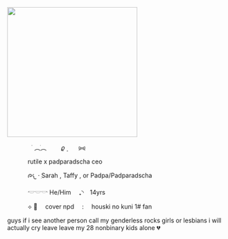 </div>
<div align="left">
  <img height="300" src="https://files.catbox.moe/tvd9as.png"
    />
</div>

<p align="left">
‎ ‎ ‎ ‎ ‎ ‎ ‎ ‎ ‎ ‎ ‎ ‎ ‎ ‎ ‎  ࣪       ︵ֺ︵  ㅤ ㅤ𝜚      ۪ ⠀⠀ ⪩⪨
</p>

<p align="left">
‎ ‎ ‎ ‎ ‎ ‎ ‎ ‎ ‎ ‎ ‎ ‎ rutile x padparadscha ceo
  
‎ ‎ ‎ ‎ ‎ ‎ ‎ ‎ ‎ ‎ ‎ ‎ ᰍ𐔌 · ִSarah , Taffy , or Padpa/Padparadscha
  
‎ ‎ ‎ ‎ ‎ ‎ ‎ ‎ ‎ ‎ ‎ ‎   𓎢𓎟𓎡 He/Him ⠀ ₊◝⠀ 14yrs
  
‎ ‎ ‎ ‎ ‎ ‎ ‎ ‎ ‎ ‎ ‎ ‎    ⟡ 🪷  ⠀ cover npd ⠀ :  ⠀ houski no kuni 1# fan

guys if i see another person call my genderless rocks girls or lesbians i will actually cry leave leave my 28 nonbinary kids alone 💔

